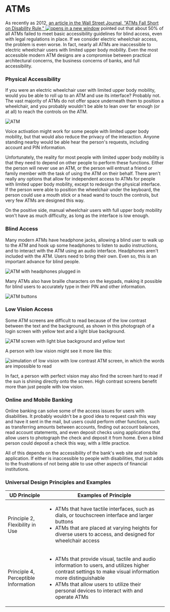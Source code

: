 # ATMs

As recently as 2012, [an article in the Wall Street Journal, "ATMs Fall Short on Disability Rule," ![opens in a new window](https://dequeuniversity.com/assets/images/template/courses2014/new-window.png)](https://www.wsj.com/articles/SB10001424052970204276304577265710282201338) pointed out that about 50% of all ATMs failed to meet basic accessibility guidelines for blind access, even with legal regulations in place. If we consider electric wheelchair access, the problem is even worse. In fact, nearly all ATMs are inaccessible to electric wheelchair users with limited upper body mobility. Even the most accessible modern ATM designs are a compromise between practical architectural concerns, the business concerns of banks, and full accessibility.

### Physical Accessibility

If you were an electric wheelchair user with limited upper body mobility, would you be able to roll up to an ATM and use its interface? Probably not. The vast majority of ATMs do not offer space underneath them to position a wheelchair, and you probably wouldn't be able to lean over far enough (or at all) to reach the controls on the ATM.

![ATM](https://dequeuniversity.com/assets/images/accessibility_fundamentals/atm.jpg)

Voice activation might work for some people with limited upper body mobility, but that would also reduce the privacy of the interaction. Anyone standing nearby would be able hear the person's requests, including account and PIN information.

Unfortunately, the reality for most people with limited upper body mobility is that they need to depend on other people to perform these functions. Either the person will never use an ATM, or the person will entrust a friend or family member with the task of using the ATM on their behalf. There aren't really any options that allow for independent access to ATMs for people with limited upper body mobility, except to redesign the physical interface. If the person were able to position the wheelchair under the keyboard, the person could use a mouth stick or a head wand to touch the controls, but very few ATMs are designed this way.

On the positive side, manual wheelchair users with full upper body mobility won't have as much difficulty, as long as the interface is low enough.

### Blind Access

Many modern ATMs have headphone jacks, allowing a blind user to walk up to the ATM and hook up some headphones to listen to audio instructions, and to interact with the ATM using an audio interface. Headphones aren't included with the ATM. Users need to bring their own. Even so, this is an important advance for blind people.&#x20;

![ATM with headphones plugged in](https://dequeuniversity.com/assets/images/accessibility_fundamentals/atm-audio.jpg)

Many ATMs also have braille characters on the keypads, making it possible for blind users to accurately type in their PIN and other information.

![ATM buttons](https://dequeuniversity.com/assets/images/accessibility_fundamentals/atm-buttons-braille.jpg)

### Low Vision Access

Some ATM screens are difficult to read because of the low contrast between the text and the background, as shown in this photograph of a login screen with yellow text and a light blue background.

![ATM screen with light blue background and yellow text](https://dequeuniversity.com/assets/images/accessibility_fundamentals/atm-low-contrast-normal.jpg)

A person with low vision might see it more like this:

![simulation of low vision with low contrast ATM screen, in which the words are impossible to read](https://dequeuniversity.com/assets/images/accessibility_fundamentals/atm-low-contrast.jpg)

In fact, a person with perfect vision may also find the screen hard to read if the sun is shining directly onto the screen. High contrast screens benefit more than just people with low vision.

### Online and Mobile Banking 

Online banking can solve some of the access issues for users with disabilities. It probably wouldn't be a good idea to request cash this way and have it sent in the mail, but users could perform other functions, such as transferring amounts between accounts, finding out account balances, read account statements, and even deposit checks using applications that allow users to photograph the check and deposit it from home. Even a blind person could deposit a check this way, with a little practice.

All of this depends on the accessibility of the bank's web site and mobile application. If either is inaccessible to people with disabilities, that just adds to the frustrations of not being able to use other aspects of financial institutions.

### Universal Design Principles and Examples

| UD Principle                                    | Examples of Principle                                                                                                                                                                                                                                                       |
| ----------------------------------------------- | --------------------------------------------------------------------------------------------------------------------------------------------------------------------------------------------------------------------------------------------------------------------------- |
| <p>Principle 2, <br>Flexibility in Use</p>      | <ul><li>ATMs that have tactile interfaces, such as dials, or touchscreen interface and larger buttons</li><li>ATMs that are placed at varying heights for diverse users to access, and designed for wheelchair access</li></ul>                                             |
| <p>Principle 4, <br>Perceptible Information</p> | <ul><li>ATMs that provide visual, tactile and audio information to users, and utilizes higher contrast settings to make visual information more distinguishable</li><li>ATMs that allow users to utilize their personal devices to interact with and operate ATMs</li></ul> |
